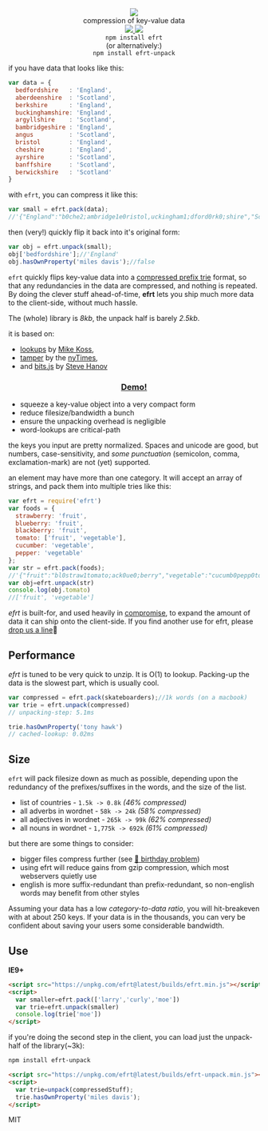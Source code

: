 <div align="center">
  <img src="https://cloud.githubusercontent.com/assets/399657/23590290/ede73772-01aa-11e7-8915-181ef21027bc.png" />
  <div>compression of key-value data</div>
  <a href="https://npmjs.org/package/efrt">
    <img src="https://img.shields.io/npm/v/efrt.svg?style=flat-square" />
  </a>
  <a href="https://nodejs.org/api/documentation.html#documentation_stability_index">
    <img src="https://img.shields.io/badge/stability-stable-green.svg?style=flat-square" />
  </a>
</div>

<div align="center">
  <code>npm install efrt</code>
  <br/>
  (or alternatively:)
  <br/>
  <code>npm install efrt-unpack</code>
</div>

if you have data that looks like this:
```js
var data = {
  bedfordshire   : 'England',
  aberdeenshire  : 'Scotland',
  berkshire      : 'England',
  buckinghamshire: 'England',
  argyllshire    : 'Scotland',
  bambridgeshire : 'England',
  angus          : 'Scotland',
  bristol        : 'England',
  cheshire       : 'England',
  ayrshire       : 'Scotland',
  banffshire     : 'Scotland',
  berwickshire   : 'Scotland'
}
```
with `efrt`, you can compress it like this:
```js
var small = efrt.pack(data);
//'{"England":"b0che2;ambridge1e0ristol,uckingham1;dford0rk0;shire","Scotland":"a1b0;anff1erwick1;berdeen0ngus,rgyll0yr0;shire"}'
```
then (very!) quickly flip it back into it's original form:
```js
var obj = efrt.unpack(small);
obj['bedfordshire'];//'England'
obj.hasOwnProperty('miles davis');//false
```

`efrt` quickly flips key-value data into a [compressed prefix trie](https://en.wikipedia.org/wiki/Trie) format, so that any redundancies in the data are compressed, and nothing is repeated. By doing the clever stuff ahead-of-time, **efrt** lets you ship much more data to the client-side, without much hassle.

The (whole) library is *8kb*, the unpack half is barely *2.5kb*. 

it is based on:
* [lookups](https://github.com/mckoss/lookups) by [Mike Koss](https://github.com/mckoss), 
* [tamper](https://nytimes.github.io/tamper/) by the [nyTimes](https://github.com/NYTimes/), 
* and [bits.js](http://stevehanov.ca/blog/index.php?id=120) by [Steve Hanov](https://twitter.com/smhanov)

<h3 align="center">
  <a href="https://rawgit.com/nlp-compromise/efrt/master/demo/index.html">Demo!</a>
</h3>

 * squeeze a key-value object into a very compact form
 * reduce filesize/bandwidth a bunch
 * ensure the unpacking overhead is negligible
 * word-lookups are critical-path

the keys you input are pretty normalized. Spaces and unicode are good, but numbers, case-sensitivity, and *some punctuation* (semicolon, comma, exclamation-mark) are not (yet) supported.

an element may have more than one category. It will accept an array of strings, and pack them into multiple tries like this:
```js
var efrt = require('efrt')
var foods = {
  strawberry: 'fruit',
  blueberry: 'fruit',
  blackberry: 'fruit',
  tomato: ['fruit', 'vegetable'],
  cucumber: 'vegetable',
  pepper: 'vegetable'
};
var str = efrt.pack(foods);
//'{"fruit":"bl0straw1tomato;ack0ue0;berry","vegetable":"cucumb0pepp0tomato;er"}'
var obj=efrt.unpack(str)
console.log(obj.tomato)
//['fruit', 'vegetable']
```

*efrt* is built-for, and used heavily in [compromise](https://github.com/nlp-compromise/compromise), to expand the amount of data it can ship onto the client-side. 
If you find another use for efrt, please [drop us a line](mailto:spencermountain@gmail.com)🎈

## Performance
*efrt* is tuned to be very quick to unzip. It is O(1) to lookup. Packing-up the data is the slowest part, which is usually cool.
```js
var compressed = efrt.pack(skateboarders);//1k words (on a macbook)
var trie = efrt.unpack(compressed)
// unpacking-step: 5.1ms

trie.hasOwnProperty('tony hawk')
// cached-lookup: 0.02ms
```

## Size
`efrt` will pack filesize down as much as possible, depending upon the redundancy of the prefixes/suffixes in the words, and the size of the list.
* list of countries - `1.5k -> 0.8k` *(46% compressed)*
* all adverbs in wordnet - `58k -> 24k` *(58% compressed)*
* all adjectives in wordnet - `265k -> 99k` *(62% compressed)*
* all nouns in wordnet - `1,775k -> 692k` *(61% compressed)*

but there are some things to consider:
* bigger files compress further (see [🎈 birthday problem](https://en.wikipedia.org/wiki/Birthday_problem))
* using efrt will reduce gains from gzip compression, which most webservers quietly use
* english is more suffix-redundant than prefix-redundant, so non-english words may benefit from other styles

Assuming your data has a low _category-to-data ratio_, you will hit-breakeven with at about 250 keys. If your data is in the thousands, you can very be confident about saving your users some considerable bandwidth.

## Use
**IE9+**
```html
<script src="https://unpkg.com/efrt@latest/builds/efrt.min.js"></script>
<script>
  var smaller=efrt.pack(['larry','curly','moe'])
  var trie=efrt.unpack(smaller)
  console.log(trie['moe'])
</script>
```

if you're doing the second step in the client, you can load just the unpack-half of the library(~3k):
```bash
npm install efrt-unpack
```
```html
<script src="https://unpkg.com/efrt@latest/builds/efrt-unpack.min.js"></script>
<script>
  var trie=unpack(compressedStuff);
  trie.hasOwnProperty('miles davis');
</script>
```

MIT
